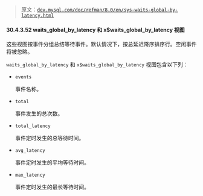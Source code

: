 > 原文：[`dev.mysql.com/doc/refman/8.0/en/sys-waits-global-by-latency.html`](https://dev.mysql.com/doc/refman/8.0/en/sys-waits-global-by-latency.html)

#### 30.4.3.52 waits_global_by_latency 和 x$waits_global_by_latency 视图

这些视图按事件分组总结等待事件。默认情况下，按总延迟降序排序行。空闲事件将被忽略。

`waits_global_by_latency` 和 `x$waits_global_by_latency` 视图包含以下列：

+   `events`

    事件名称。

+   `total`

    事件发生的总次数。

+   `total_latency`

    事件定时发生的总等待时间。

+   `avg_latency`

    事件定时发生的平均等待时间。

+   `max_latency`

    事件定时发生的最长等待时间。
